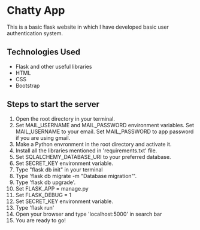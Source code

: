 # Chatty App

This is a basic flask website in which I have developed basic user authentication system.

## Technologies Used

* Flask and other useful libraries
* HTML
* CSS
* Bootstrap

## Steps to start the server

1. Open the root directory in your terminal.
2. Set MAIL_USERNAME and MAIL_PASSWORD environment variables. Set MAIL_USERNAME to your email. Set MAIL_PASSWORD to app password if you are using gmail.
3. Make a Python envronment in the root directory and activate it.
4. Install all the libraries mentioned in 'requirements.txt' file.
5. Set SQLALCHEMY_DATABASE_URI to your preferred database.
6. Set SECRET_KEY environment variable.
7. Type "flask db init" in your terminal
8. Type 'flask db migrate -m "Database migration"'.
9. Type 'flask db upgrade'.
10. Set FLASK_APP = manage.py
11. Set FLASK_DEBUG = 1
12. Set SECRET_KEY environment variable.
13. Type 'flask run'
14. Open your browser and type 'localhost:5000' in search bar
15. You are ready to go!
